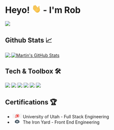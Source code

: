 # Heyo! <img src="https://raw.githubusercontent.com/johnsonr84/johnsonr84/master/wave.gif" width="30px"> - I'm Rob
<!--
**johnsonr84/johnsonr84** is a ✨ _special_ ✨ repository because its `README.md` (this file) appears on your GitHub profile.

Here are some ideas to get you started:

- 🔭 I’m currently working on ...
- 🌱 I’m currently learning ...
- 👯 I’m looking to collaborate on ...
- 🤔 I’m looking for help with ...
- 💬 Ask me about ...
- 📫 How to reach me: ...
- 😄 Pronouns: ...
- ⚡ Fun fact: ...
-->

<!-- Social Links & Contact -->
<a href="https://www.linkedin.com/in/robertjohnson1984/"><img src="https://img.shields.io/badge/linkedin-%230077B5.svg?&style=for-the-badge&logo=linkedin&logoColor=white" height=25></a>

## Github Stats 📈
<!-- Github Stats -->
<a href="https://github.com/johnsonr84/johnsonr84">
  <img align="center" src="https://github-readme-stats.vercel.app/api/top-langs/?username=johnsonr84&hide=java,html,tex&title_color=ffffff&text_color=c9cacc&icon_color=2bbc8a&bg_color=1d1f21&langs_count=3" />
</a>
<!-- Top Languages -->
<a href="https://github.com/johnsonr84">
  <img align="center" src="https://github-readme-stats.vercel.app/api?username=johnsonr84&show_icons=true&line_height=27&count_private=true&title_color=ffffff&text_color=c9cacc&icon_color=2bbc8a&bg_color=1d1f21" alt="Martin's GitHub Stats" />
</a>

## Tech & Toolbox 🛠
![](https://img.shields.io/badge/Database-MongoDB-informational?style=flat&logo=mongodb&logoColor=white&color=50AE3F)
![](https://img.shields.io/badge/Framework-Express.JS-informational?style=flat&logo=express&logoColor=white&color=EAEAEA)
![](https://img.shields.io/badge/Code-React.JS-informational?style=flat&logo=react&logoColor=white&color=61DAFB)
![](https://img.shields.io/badge/Code-Node.JS-informational?style=flat&logo=node.js&logoColor=white&color=86BE00)
![](https://img.shields.io/badge/Code-JavaScript-informational?style=flat&logo=javascript&logoColor=white&color=EFD81D)
![](https://img.shields.io/badge/Database-MySQL-informational?style=flat&logo=mysql&logoColor=white&color=F79F17)

## Certifications 🏆
* <img src="https://raw.githubusercontent.com/johnsonr84/johnsonr84/master/uofu.png" width="30px"> University of Utah - Full Stack Engineering 
* <img src="https://raw.githubusercontent.com/johnsonr84/johnsonr84/master/tiy.png" width="30px"> The Iron Yard - Front End Engineering 
